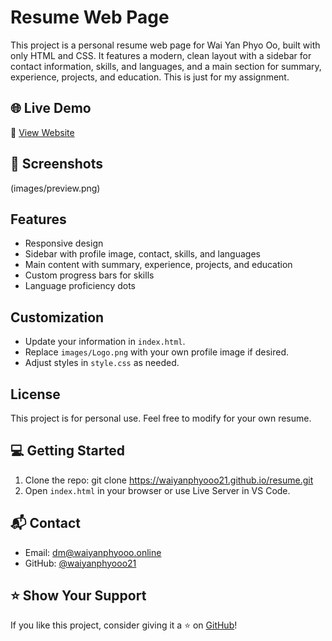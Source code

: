 # Resume Web Page

This project is a personal resume web page for Wai Yan Phyo Oo, built with only HTML and CSS. It features a modern, clean layout with a sidebar for contact information, skills, and languages, and a main section for summary, experience, projects, and education. This is just for my assignment.

## 🌐 Live Demo

🔗 [View Website](https://waiyanphyooo21.github.io/resume/)

## 📸 Screenshots
 
(images/preview.png)

## Features
- Responsive design
- Sidebar with profile image, contact, skills, and languages
- Main content with summary, experience, projects, and education
- Custom progress bars for skills
- Language proficiency dots

## Customization
- Update your information in `index.html`.
- Replace `images/Logo.png` with your own profile image if desired.
- Adjust styles in `style.css` as needed.

## License
This project is for personal use. Feel free to modify for your own resume. 

## 💻 Getting Started

1. Clone the repo:
git clone https://waiyanphyooo21.github.io/resume.git
2. Open `index.html` in your browser or use Live Server in VS Code.

## 📬 Contact

- Email: dm@waiyanphyooo.online
- GitHub: [@waiyanphyooo21](https://github.com/waiyanphyooo21)

## ⭐️ Show Your Support

If you like this project, consider giving it a ⭐️ on [GitHub](https://waiyanphyooo21.github.io/resume/)!


